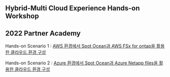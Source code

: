 
## Hybrid-Multi Cloud Experience Hands-on Workshop


## 2022 Partner Academy
Hands-on Scenario 1 : [AWS 환경에서 Spot Ocean과 AWS FSx for ontap을 활용한 클라우드 환경 구성](./2022_Partner_Academy/AWS)

Hands-on Scenario 2 : [Azure 환경에서 Spot Ocean과 Azure Netapp files을 활용한 클라우드 환경 구성](./2022_Partner_Academy/Azure)
